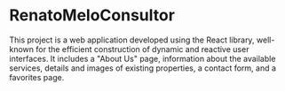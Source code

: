 # RenatoMeloConsultor
This project is a web application developed using the React library, well-known for the efficient construction of dynamic and reactive user interfaces. It includes a "About Us" page, information about the available services, details and images of existing properties, a contact form, and a favorites page.
